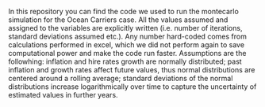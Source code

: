 In this repository you can find the code we used to run the montecarlo simulation for the Ocean Carriers case.
All the values assumed and assigned to the variables are explicitly written (i.e. number of iterations, standard deviations assumed etc.).
Any number hard-coded comes from calculations performed in excel, which we did not perform again to save computational power and make the code run faster.
Assumptions are the followhing: inflation and hire rates growth are normally distributed; past inflation and growth rates affect future values, thus normal distributions are centered around a rolling average; standard deviations of the normal distributions increase logarithmically over time to capture the uncertainty of estimated values in further years.
